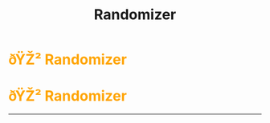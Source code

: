 ﻿---
lang: en-US
title: Randomizer
prev: Mole
next: SuperStar
---
# <font color="#ffa500">ðŸŽ² <b>Randomizer</b></font> <Badge text="Basic" type="tip" vertical="middle"/>
# <font color="#ffa500">ðŸŽ² <b>Randomizer</b></font> <Badge text="Basic" type="tip" vertical="middle"/>
---


